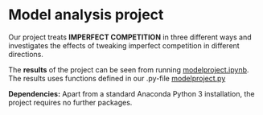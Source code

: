 # Model analysis project

Our project treats **IMPERFECT COMPETITION** in three different ways and investigates the effects of tweaking imperfect competition in different directions.

The **results** of the project can be seen from running [modelproject.ipynb](modelproject.ipynb). The results uses functions defined in our .py-file [modelproject.py](modelproject.py)

**Dependencies:** Apart from a standard Anaconda Python 3 installation, the project requires no further packages.